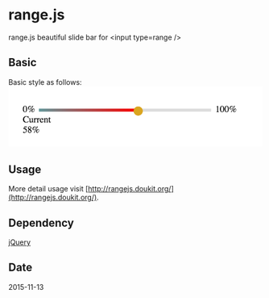 # range.js
range.js beautiful slide bar for &lt;input type=range />

## Basic
Basic style as follows:
![](image/basic.png "basic style")

## Usage
More detail usage visit [http://rangejs.doukit.org/](http://rangejs.doukit.org/).

## Dependency
[jQuery](https://jquery.com/)

## Date
2015-11-13
